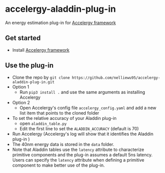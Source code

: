 # accelergy-aladdin-plug-in

An energy estimation plug-in for [Accelergy framework](https://github.com/nelliewu95/accelergy)

## Get started 
- Install [Accelergy framework](https://github.com/nelliewu95/accelergy)

## Use the plug-in
- Clone the repo by ```git clone https://github.com/nelliewu95/accelergy-aladdin-plug-in.git```
- Option 1
    - Run ```pip3 install .``` and use the same arguments as installing Accelergy
- Option 2
    - Open Accelergy's config file ```accelergy_config.yaml``` and add a new list item that points to the cloned folder
- To set the relative accuracy of your Aladdin plug-in
    - open ```aladdin_table.py``` 
    - Edit the first line to set the ```ALADDIN_ACCURACY``` (default is 70)
- Run Accelergy (Accelergy's log will show that it identifies the Aladdin plug-in )
- The 40nm energy data is stored in the ```data``` folder.
- Note that Aladdin tables use the ```latency``` attribute to characterize primitive components and the plug-in assumes a default 5ns latency.
  Users can specify the ```latency``` attribute when defining a primitive component to make better use of the plug-in.
